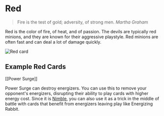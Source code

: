 # Red

> Fire is the test of gold; adversity, of strong men.
> <cite>Martha Graham</cite>

Red is the color of fire, of heat, and of passion. The devils are typically red minions, and they are known for their aggressive playstyle. Red minions are often fast and can deal a lot of damage quickly.

![Red card](https://s3.amazonaws.com/assets1.orbsccg.com/prod/cards/art/80X.jpg)

## Example Red Cards

[[Power Surge]]

Power Surge can destroy energizers. You can use this to remove your opponent's energizers, disrupting their ability to play cards with higher energy cost. Since it is [Nimble](../rules/glossary.md#nimble), you can also use it as a trick in the middle of battle with cards that benefit from energizers leaving play like Energizing Rabbit.
